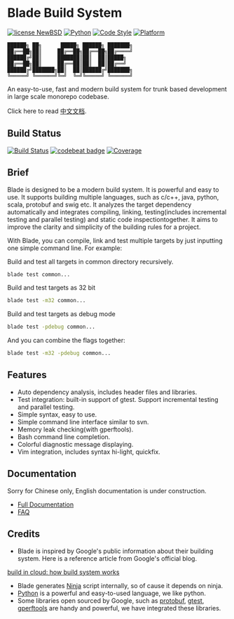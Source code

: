 # Blade Build System

[![license NewBSD](https://img.shields.io/badge/License-NewBSD-yellow.svg)](COPYING)
[![Python](https://img.shields.io/badge/language-python2,3-blue.svg)](https://www.python.org/)
[![Code Style](https://img.shields.io/badge/code%20style-google-blue.svg)](https://google.github.io/styleguide/pyguide.html)
[![Platform](https://img.shields.io/badge/platform-linux%20%7C%20macos-lightgrey.svg)](doc/en/prerequisites.md)

```
██████╗ ██╗      █████╗ ██████╗ ███████╗
██╔══██╗██║     ██╔══██╗██╔══██╗██╔════╝
██████╔╝██║     ███████║██║  ██║█████╗
██╔══██╗██║     ██╔══██║██║  ██║██╔══╝
██████╔╝███████╗██║  ██║██████╔╝███████╗
╚═════╝ ╚══════╝╚═╝  ╚═╝╚═════╝ ╚══════╝
```

An easy-to-use, fast and modern build system for trunk based development in large scale monorepo codebase.

Click here to read [中文文档](README-zh.md).

## Build Status

[![Build Status](https://travis-ci.org/chen3feng/blade-build.svg?branch=master)](https://travis-ci.org/chen3feng/blade-build)
[![codebeat badge](https://codebeat.co/badges/e0d861b7-47cc-4023-9784-7d54246a3576)](https://codebeat.co/projects/github-com-chen3feng-blade-build-master)
[![Coverage](https://coveralls.io/repos/chen3feng/blade-build/badge.svg?branch=master)](https://coveralls.io/github/chen3feng/blade-build)

## Brief

Blade is designed to be a modern build system. It is powerful and easy to use. It supports building
multiple languages, such as c/c++, java, python, scala, protobuf and swig etc. It analyzes the
target dependency automatically and integrates compiling, linking, testing(includes incremental
testing and parallel testing) and static code inspectiontogether.
It aims to improve the clarity and simplicity of the building rules for a project.

With Blade, you can compile, link and test multiple targets by just inputting one simple command line.
For example:

Build and test all targets in common directory recursively.

```bash
blade test common...
```

Build and test targets as 32 bit

```bash
blade test -m32 common...
```

Build and test targets as debug mode

``` bash
blade test -pdebug common...
```

And you can combine the flags together:

``` bash
blade test -m32 -pdebug common...
```

## Features

* Auto dependency analysis, includes header files and libraries.
* Test integration: built-in support of gtest. Support incremental testing and parallel testing.
* Simple syntax, easy to use.
* Simple command line interface similar to svn.
* Memory leak checking(with gperftools).
* Bash command line completion.
* Colorful diagnostic message displaying.
* Vim integration, includes syntax hi-light, quickfix.

## Documentation

Sorry for Chinese only, English documentation is under construction.

* [Full Documentation](/doc/en/index.md)
* [FAQ](/doc/en/FAQ.md)

## Credits

* Blade is inspired by Google's public information about their building system. Here is a reference article from Google's official blog.

[build in cloud: how build system works](http://google-engtools.blogspot.hk/2011/08/build-in-cloud-how-build-system-works.html)

* Blade generates [Ninja](https://ninja-build.org/) script internally, so of cause it depends on ninja.
* [Python](http://www.python.org) is a powerful and easy-to-used language, we like python.
* Some libraries open sourced by Google, such as [protobuf](http://code.google.com/p/protobuf/),
  [gtest](http://code.google.com/p/googletest/),
  [gperftools](http://code.google.com/p/gperftools/) are handy and powerful, we have integrated these libraries.
